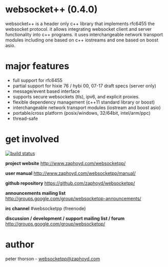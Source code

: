 websocket++ (0.4.0)
==========================

websocket++ is a header only c++ library that implements rfc6455 the websocket
protocol. it allows integrating websocket client and server functionality into
c++ programs. it uses interchangeable network transport modules including one
based on c++ iostreams and one based on boost asio.

major features
==============
* full support for rfc6455
* partial support for hixie 76 / hybi 00, 07-17 draft specs (server only)
* message/event based interface
* supports secure websockets (tls), ipv6, and explicit proxies.
* flexible dependency management (c++11 standard library or boost)
* interchangeable network transport modules (iostream and boost asio)
* portable/cross platform (posix/windows, 32/64bit, intel/arm/ppc)
* thread-safe

get involved
============

[![build status](https://travis-ci.org/zaphoyd/websocketpp.png)](https://travis-ci.org/zaphoyd/websocketpp)

**project website**
http://www.zaphoyd.com/websocketpp/

**user manual**
http://www.zaphoyd.com/websocketpp/manual/

**github repository**
https://github.com/zaphoyd/websocketpp/

**announcements mailing list**
http://groups.google.com/group/websocketpp-announcements/

**irc channel**
 #websocketpp (freenode)

**discussion / development / support mailing list / forum**
http://groups.google.com/group/websocketpp/

author
======
peter thorson - websocketpp@zaphoyd.com
